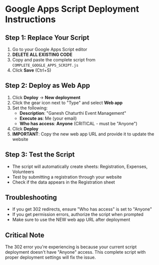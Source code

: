 # Google Apps Script Deployment Instructions

## Step 1: Replace Your Script
1. Go to your Google Apps Script editor
2. **DELETE ALL EXISTING CODE**
3. Copy and paste the complete script from `COMPLETE_GOOGLE_APPS_SCRIPT.js`
4. Click **Save** (Ctrl+S)

## Step 2: Deploy as Web App
1. Click **Deploy** → **New deployment**
2. Click the gear icon next to "Type" and select **Web app**
3. Set the following:
   - **Description**: "Ganesh Chaturthi Event Management"
   - **Execute as**: Me (your email)
   - **Who has access**: **Anyone** (CRITICAL - must be "Anyone")
4. Click **Deploy**
5. **IMPORTANT**: Copy the new web app URL and provide it to update the website

## Step 3: Test the Script
- The script will automatically create sheets: Registration, Expenses, Volunteers
- Test by submitting a registration through your website
- Check if the data appears in the Registration sheet

## Troubleshooting
- If you get 302 redirects, ensure "Who has access" is set to "Anyone"
- If you get permission errors, authorize the script when prompted
- Make sure to use the NEW web app URL after deployment

## Critical Note
The 302 error you're experiencing is because your current script deployment doesn't have "Anyone" access. This complete script with proper deployment settings will fix the issue.
